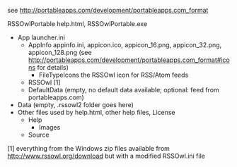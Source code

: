 see http://portableapps.com/development/portableapps.com_format

RSSOwlPortable		help.html, RSSOwlPortable.exe
+ App				launcher.ini
  + AppInfo			appinfo.ini, appicon.ico, appicon_16.png, appicon_32.png, appicon_128.png (see http://portableapps.com/development/portableapps.com_format#icons for details)
    + FileTypeIcons	the RSSOwl icon for RSS/Atom feeds
  + RSSOwl			[1]
  + DefaultData		(empty, no default data available; optional: feed from portableapps.com)
+ Data				(empty, .rssowl2 folder goes here)
+ Other				files used by help.html, other help files, License
  + Help			
    + Images		
  + Source			

[1] everything from the Windows zip files available from http://www.rssowl.org/download but with a modified RSSOwl.ini file
